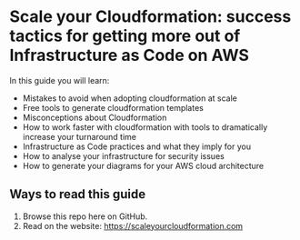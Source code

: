 # Scale your Cloudformation: success tactics for getting more out of Infrastructure as Code on AWS

In this guide you will learn:
- Mistakes to avoid when adopting cloudformation at scale
- Free tools to generate cloudformation templates
- Misconceptions about Cloudformation
- How to work faster with cloudformation with tools to dramatically increase your turnaround time
- Infrastructure as Code practices and what they imply for you
- How to analyse your infrastructure for security issues
- How to generate your diagrams for your AWS cloud architecture

## Ways to read this guide
1. Browse this repo here on GitHub.
2. Read on the website: https://scaleyourcloudformation.com
